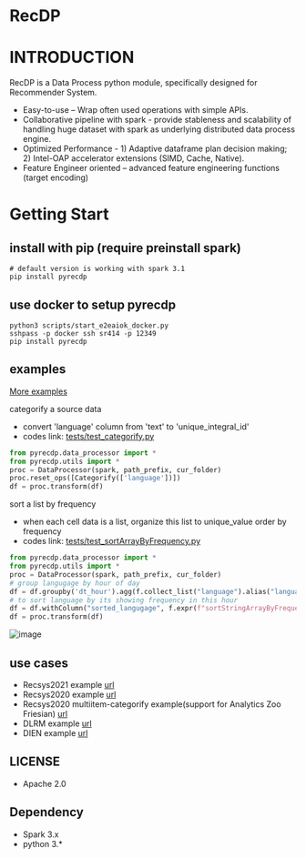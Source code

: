 # RecDP

# INTRODUCTION
RecDP is a Data Process python module, specifically designed for Recommender System.
* Easy-to-use – Wrap often used operations with simple APIs.
* Collaborative pipeline with spark - provide stableness and scalability of handling huge dataset with spark as underlying distributed data process engine.
* Optimized Performance - 1) Adaptive dataframe plan decision making; 2) Intel-OAP accelerator extensions (SIMD, Cache, Native).
* Feature Engineer oriented – advanced feature engineering functions (target encoding) 

# Getting Start
## install with pip (require preinstall spark)
```
# default version is working with spark 3.1
pip install pyrecdp
```

## use docker to setup pyrecdp
```
python3 scripts/start_e2eaiok_docker.py
sshpass -p docker ssh sr414 -p 12349
pip install pyrecdp
```

## examples
[More examples](tests/)

categorify a source data
* convert 'language' column from 'text' to 'unique_integral_id'
* codes link: [tests/test_categorify.py](tests/test_categorify.py)
``` python
from pyrecdp.data_processor import *
from pyrecdp.utils import *
proc = DataProcessor(spark, path_prefix, cur_folder)
proc.reset_ops([Categorify(['language'])])
df = proc.transform(df)
```

sort a list by frequency
* when each cell data is a list, organize this list to unique_value order by frequency
* codes link: [tests/test_sortArrayByFrequency.py](tests/test_sortArrayByFrequency.py)
``` python
from pyrecdp.data_processor import *
from pyrecdp.utils import *
proc = DataProcessor(spark, path_prefix, cur_folder)
# group langugage by hour of day
df = df.groupby('dt_hour').agg(f.collect_list("language").alias("language_list"))
# to sort language by its showing frequency in this hour
df = df.withColumn("sorted_langugage", f.expr(f"sortStringArrayByFrequency(language_list)"))
df = proc.transform(df)
```
![image](https://user-images.githubusercontent.com/4355494/144941079-9a06fc88-38fe-454a-b33a-b559edc636de.png)


## use cases
* Recsys2021 example [url](https://github.com/oap-project/recdp/blob/master/examples/notebooks/recsys2021/final_submission_feature_engineering.ipynb)
* Recsys2020 example [url](https://github.com/oap-project/recdp/blob/master/examples/notebooks/recsys2020/recsys2020_feature_engineering.ipynb)
* Recsys2020 multiitem-categorify example(support for Analytics Zoo Friesian) [url](https://github.com/oap-project/recdp/blob/master/examples/notebooks/recsys2020/recsys_for_friesian_integration.ipynb)
* DLRM example [url](https://github.com/oap-project/recdp/blob/master/examples/notebooks/dlrm/DLRM_Performance.ipynb)
* DIEN example [url](https://github.com/oap-project/recdp/blob/master/examples/notebooks/dien/dien_data_process.ipynb)

## LICENSE
* Apache 2.0

## Dependency
* Spark 3.x
* python 3.*
